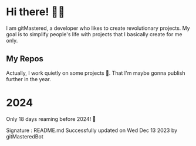 
# Hi there! 🙋‍♂️
I am gitMastered, a developer who likes to create revolutionary projects.
My goal is to simplify people's life with projects that I basically create for me only.

## My Repos
Actually, I work quietly on some projects 👀. That I'm maybe gonna publish further in the year.

# 2024
Only 18 days reaming before 2024! 🙌

Signature : README.md Successfully updated on Wed Dec 13 2023 by gitMasteredBot

